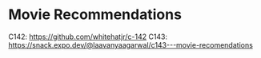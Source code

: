 # Movie Recommendations
C142: https://github.com/whitehatjr/c-142
C143: https://snack.expo.dev/@laavanyaagarwal/c143---movie-recomendations
